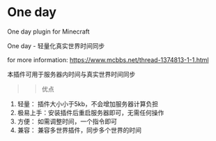 # One day
One day plugin for Minecraft


One day - 轻量化真实世界时间同步

for more information:
https://www.mcbbs.net/thread-1374813-1-1.html

本插件可用于服务器内时间与真实世界时间同步

>>优点

1. 轻量：    插件大小小于5kb，不会增加服务器计算负担     
2. 极易上手：安装插件后重启服务器即可，无需任何操作
3. 方便：    如需调整时间，一个指令即可                          
4. 兼容：    兼容多世界插件，同步多个世界的时间          
